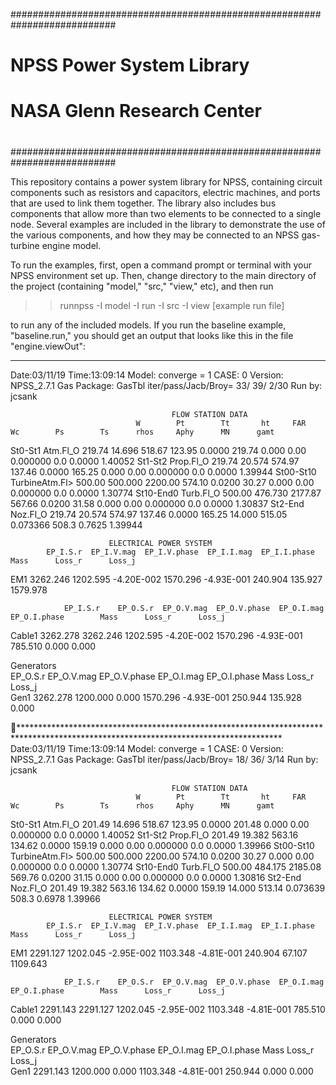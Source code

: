 
###########################################################################
#
# NPSS Power System Library
# NASA Glenn Research Center
#
###########################################################################

This repository contains a power system library for NPSS, containing
circuit components such as resistors and capacitors, electric machines,
and ports that are used to link them together. The library also includes
bus components that allow more than two elements to be connected to a
single node. Several examples are included in the library to demonstrate
the use of the various components, and how they may be connected to an
NPSS gas-turbine engine model.

To run the examples, first, open a command prompt or terminal with your
NPSS environment set up. Then, change directory to the main directory
of the project (containing "model," "src," "view," etc), and then run

>> runnpss -I model -I run -I src -I view [example run file]

to run any of the included models. If you run the baseline example,
"baseline.run," you should get an output that looks like this in the 
file "engine.viewOut":


************************************************************************************************************************************
Date:03/11/19    Time:13:09:14    Model:                                                                    converge = 1   CASE:   0 
Version:          NPSS_2.7.1          Gas Package: GasTbl        iter/pass/Jacb/Broy= 33/ 39/ 2/30        Run by:             jcsank 

                                        FLOW STATION DATA                                                                               
                                W        Pt        Tt       ht     FAR       Wc        Ps        Ts      rhos     Aphy      MN      gamt
St0-St1   Atm.Fl_O         219.74    14.696    518.67   123.95  0.0000   219.74     0.000      0.00  0.000000      0.0  0.0000   1.40052
St1-St2   Prop.Fl_O        219.74    20.574    574.97   137.46  0.0000   165.25     0.000      0.00  0.000000      0.0  0.0000   1.39944
St00-St10 TurbineAtm.Fl>   500.00   500.000   2200.00   574.10  0.0200    30.27     0.000      0.00  0.000000      0.0  0.0000   1.30774
St10-End0 Turb.Fl_O        500.00   476.730   2177.87   567.66  0.0200    31.58     0.000      0.00  0.000000      0.0  0.0000   1.30837
St2-End   Noz.Fl_O         219.74    20.574    574.97   137.46  0.0000   165.25    14.000    515.05  0.073366    508.3  0.7625   1.39944

                          ELECTRICAL POWER SYSTEM                                                                           
            EP_I.S.r  EP_I.V.mag  EP_I.V.phase  EP_I.I.mag  EP_I.I.phase        Mass      Loss_r      Loss_j                
EM1         3262.246    1202.595    -4.20E-002    1570.296    -4.93E-001     240.904     135.927    1579.978                
                                                                                                                            
                                                                                                                            
                                                                                                                            
                EP_I.S.r    EP_O.S.r  EP_O.V.mag  EP_O.V.phase  EP_O.I.mag  EP_O.I.phase        Mass      Loss_r      Loss_j
Cable1          3262.278    3262.246    1202.595    -4.20E-002    1570.296    -4.93E-001     785.510       0.000       0.000
                                                                                                                            
                                                                                                                            
                                                                                                                            
 Generators                                                                                                                 
                EP_O.S.r  EP_O.V.mag  EP_O.V.phase  EP_O.I.mag  EP_O.I.phase        Mass      Loss_r      Loss_j            
Gen1            3262.278    1200.000         0.000    1570.296    -4.93E-001     250.944     135.928       0.000            
                                                                                                                            





************************************************************************************************************************************
Date:03/11/19    Time:13:09:14    Model:                                                                    converge = 1   CASE:   0 
Version:          NPSS_2.7.1          Gas Package: GasTbl        iter/pass/Jacb/Broy= 18/ 36/ 3/14        Run by:             jcsank 

                                        FLOW STATION DATA                                                                               
                                W        Pt        Tt       ht     FAR       Wc        Ps        Ts      rhos     Aphy      MN      gamt
St0-St1   Atm.Fl_O         201.49    14.696    518.67   123.95  0.0000   201.48     0.000      0.00  0.000000      0.0  0.0000   1.40052
St1-St2   Prop.Fl_O        201.49    19.382    563.16   134.62  0.0000   159.19     0.000      0.00  0.000000      0.0  0.0000   1.39966
St00-St10 TurbineAtm.Fl>   500.00   500.000   2200.00   574.10  0.0200    30.27     0.000      0.00  0.000000      0.0  0.0000   1.30774
St10-End0 Turb.Fl_O        500.00   484.175   2185.08   569.76  0.0200    31.15     0.000      0.00  0.000000      0.0  0.0000   1.30816
St2-End   Noz.Fl_O         201.49    19.382    563.16   134.62  0.0000   159.19    14.000    513.14  0.073639    508.3  0.6978   1.39966

                          ELECTRICAL POWER SYSTEM                                                                           
            EP_I.S.r  EP_I.V.mag  EP_I.V.phase  EP_I.I.mag  EP_I.I.phase        Mass      Loss_r      Loss_j                
EM1         2291.127    1202.045    -2.95E-002    1103.348    -4.81E-001     240.904      67.107    1109.643                
                                                                                                                            
                                                                                                                            
                                                                                                                            
                EP_I.S.r    EP_O.S.r  EP_O.V.mag  EP_O.V.phase  EP_O.I.mag  EP_O.I.phase        Mass      Loss_r      Loss_j
Cable1          2291.143    2291.127    1202.045    -2.95E-002    1103.348    -4.81E-001     785.510       0.000       0.000
                                                                                                                            
                                                                                                                            
                                                                                                                            
 Generators                                                                                                                 
                EP_O.S.r  EP_O.V.mag  EP_O.V.phase  EP_O.I.mag  EP_O.I.phase        Mass      Loss_r      Loss_j            
Gen1            2291.143    1200.000         0.000    1103.348    -4.81E-001     250.944       0.000       0.000            
                                                                                                                   